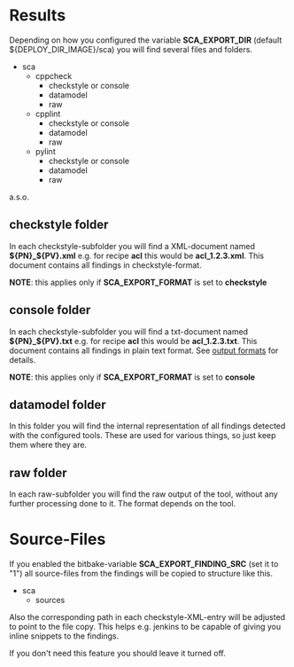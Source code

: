 # Results

Depending on how you configured the variable __SCA_EXPORT_DIR__ (default \${DEPLOY_DIR_IMAGE}/sca) you will find several files and folders.

- sca
  - cppcheck
    - checkstyle or console
    - datamodel
    - raw
  - cpplint
    - checkstyle or console
    - datamodel
    - raw
  - pylint
    - checkstyle or console
    - datamodel
    - raw

a.s.o.

## checkstyle folder

In each checkstyle-subfolder you will find a XML-document named __\${PN}_\${PV}.xml__ e.g. for recipe **acl** this would be **acl_1.2.3.xml**.
This document contains all findings in checkstyle-format.

**NOTE**: this applies only if __SCA_EXPORT_FORMAT__ is set to __checkstyle__

## console folder

In each checkstyle-subfolder you will find a txt-document named __\${PN}_\${PV}.txt__ e.g. for recipe **acl** this would be **acl_1.2.3.txt**.
This document contains all findings in plain text format.
See [output formats](output_formats.md) for details.

**NOTE**: this applies only if __SCA_EXPORT_FORMAT__ is set to __console__

## datamodel folder

In this folder you will find the internal representation of all findings detected with the configured tools.
These are used for various things, so just keep them where they are.

## raw folder

In each raw-subfolder you will find the raw output of the tool, without any further processing done to it. The format depends on the tool.

# Source-Files

If you enabled the bitbake-variable __SCA_EXPORT_FINDING_SRC__ (set it to "1") all source-files from the findings will be copied to structure like this.

- sca
  - sources

Also the corresponding path in each checkstyle-XML-entry will be adjusted to point to the file copy.
This helps e.g. jenkins to be capable of giving you inline snippets to the findings.

If you don't need this feature you should leave it turned off.
